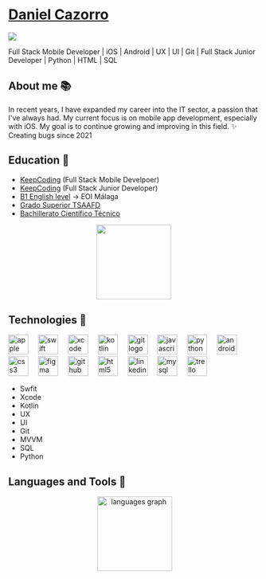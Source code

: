 # <a href="#">Daniel Cazorro</a>

![](https://komarev.com/ghpvc/?username=DanielCazorro)
 
Full Stack Mobile Developer | iOS | Android | UX | UI | Git | Full Stack Junior Developer | Python | HTML | SQL

## About me 📚
In recent years, I have expanded my career into the IT sector, a passion that I've always had.
My current focus is on mobile app development, especially with iOS. My goal is to continue growing and improving in this field.
✨ Creating bugs since 2021

## Education 📖

- [KeepCoding](https://keepcoding.io/) (Full Stack Mobile Develpoer)
- [KeepCoding](https://keepcoding.io/) (Full Stack Junior Developer)
- [B1 English level](https://www.eoimalaga.com/web/) -> EOI Málaga
- [Grado Superior TSAAFD](https://www.todofp.es/que-estudiar/loe/actividades-fisicas-deportivas/ensenanza-animacion-sociodeportiva.html)
- [Bachillerato Científico Técnico](https://iessantabarbara.es/zona-alumnado-y-familias/bachillerato/)

<div align="center">
  <img width="150" src="https://media1.tenor.com/m/5QQ-nH5AeyAAAAAC/apple-dust-apple-apple-dust-dust.gif"  />
</div>

## Technologies 🎲

<div align="left">
  <img src="https://cdn.jsdelivr.net/gh/devicons/devicon/icons/apple/apple-original.svg" height="40" alt="apple logo"  />
  <img width="12" />
  <img src="https://cdn.jsdelivr.net/gh/devicons/devicon/icons/swift/swift-original.svg" height="40" alt="swift logo"  />
  <img width="12" />
  <img src="https://cdn.jsdelivr.net/gh/devicons/devicon/icons/xcode/xcode-original.svg" height="40" alt="xcode logo"  />
  <img width="12" />
  <img src="https://cdn.jsdelivr.net/gh/devicons/devicon/icons/kotlin/kotlin-original.svg" height="40" alt="kotlin logo"  />
  <img width="12" />
  <img src="https://cdn.jsdelivr.net/gh/devicons/devicon/icons/git/git-original.svg" height="40" alt="git logo"  />
  <img width="12" />
  <img src="https://cdn.jsdelivr.net/gh/devicons/devicon/icons/javascript/javascript-original.svg" height="40" alt="javascript logo"  />
  <img width="12" />
  <img src="https://cdn.jsdelivr.net/gh/devicons/devicon/icons/python/python-original.svg" height="40" alt="python logo"  />
  <img width="12" />
  <img src="https://cdn.jsdelivr.net/gh/devicons/devicon/icons/androidstudio/androidstudio-original.svg" height="40" alt="androidstudio logo"  />
  <img width="12" />
  <img src="https://cdn.jsdelivr.net/gh/devicons/devicon/icons/css3/css3-original.svg" height="40" alt="css3 logo"  />
  <img width="12" />
  <img src="https://cdn.jsdelivr.net/gh/devicons/devicon/icons/figma/figma-original.svg" height="40" alt="figma logo"  />
  <img width="12" />
  <img src="https://cdn.jsdelivr.net/gh/devicons/devicon/icons/github/github-original.svg" height="40" alt="github logo"  />
  <img width="12" />
  <img src="https://cdn.jsdelivr.net/gh/devicons/devicon/icons/html5/html5-original.svg" height="40" alt="html5 logo"  />
  <img width="12" />
  <img src="https://cdn.jsdelivr.net/gh/devicons/devicon/icons/linkedin/linkedin-original.svg" height="40" alt="linkedin logo"  />
  <img width="12" />
  <img src="https://cdn.jsdelivr.net/gh/devicons/devicon/icons/mysql/mysql-original.svg" height="40" alt="mysql logo"  />
  <img width="12" />
  <img src="https://cdn.jsdelivr.net/gh/devicons/devicon/icons/trello/trello-plain.svg" height="40" alt="trello logo"  />
</div>


- Swfit
- Xcode
- Kotlin
- UX
- UI
- Git
- MVVM
- SQL
- Python

## Languages and Tools 🎯

<div align="center">
  <img src="https://github-readme-stats.vercel.app/api?username=DanielCazorro&show_icons=true&locale=en" alt="" />
  <img src="https://github-readme-stats.vercel.app/api/top-langs?username=danielcazorro&locale=en&hide_title=false&layout=compact&card_width=320&langs_count=5&theme=dracula&hide_border=false&order=2" height="150" alt="languages graph"  />
</div>

<!--
**DanielCazorro/DanielCazorro** is a ✨ _special_ ✨ repository because its `README.md` (this file) appears on your GitHub profile.

Here are some ideas to get you started:

- 🔭 I’m currently working on ...
- 🌱 I’m currently learning ...
- 👯 I’m looking to collaborate on ...
- 🤔 I’m looking for help with ...
- 💬 Ask me about ...
- 📫 How to reach me: ...
- 😄 Pronouns: ...
- ⚡ Fun fact: ...
-->
